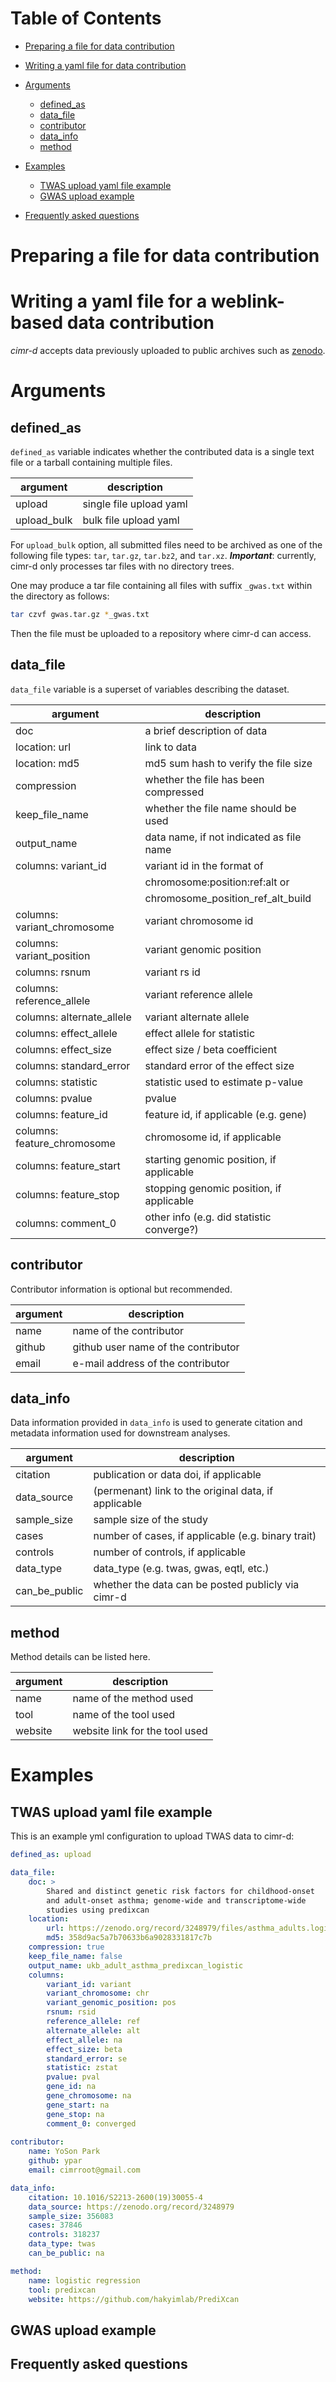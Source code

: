 
# Table of Contents

- [Preparing a file for data contribution](#preparing-a-file-for-data-contribution)

- [Writing a yaml file for data contribution](#writing-a-yaml-file-for-data-contribution)

- [Arguments](#arguments)
  - [defined_as](#defined_as)
  - [data_file](#data_file)
  - [contributor](#contributor)
  - [data_info](#data_info)
  - [method](#method)

- [Examples](#examples)
  - [TWAS upload yaml file example](#twas-upload-yaml-file-example)
  - [GWAS upload example](#gwas-upload-example)

- [Frequently asked questions](#frequently-asked-questions)



# Preparing a file for data contribution




# Writing a yaml file for a weblink-based data contribution

_cimr-d_ accepts data previously uploaded to public archives such as 
[zenodo](https://zenodo.org/).




# Arguments

## defined_as

`defined_as` variable indicates whether the contributed data is a
single text file or a tarball containing multiple files.


| argument    | description             |
|-------------|-------------------------|
| upload      | single file upload yaml |
| upload_bulk | bulk file upload yaml   |

For `upload_bulk` option, all submitted files need to be archived as 
one of the following file types: `tar`, `tar.gz`, `tar.bz2`, and `tar.xz`.
***Important***: currently, cimr-d only processes tar files with no 
directory trees. 

One may produce a tar file containing all files with suffix `_gwas.txt` within 
the directory as follows:

```bash
tar czvf gwas.tar.gz *_gwas.txt
```

Then the file must be uploaded to a repository where cimr-d can access.



## data_file

`data_file` variable is a superset of variables describing the dataset. 


| argument                    | description                              |
|-----------------------------|------------------------------------------|
| doc                         | a brief description of data              | 
| location: url               | link to data                             |
| location: md5               | md5 sum hash to verify the file size     |
| compression                 | whether the file has been compressed     |
| keep_file_name              | whether the file name should be used     |
| output_name                 | data name, if not indicated as file name |
| columns: variant_id         | variant id in the format of              |
|                             | chromosome:position:ref:alt or           |
|                             | chromosome_position_ref_alt_build        |
| columns: variant_chromosome | variant chromosome id                    |
| columns: variant_position   | variant genomic position                 |
| columns: rsnum              | variant rs id                            |
| columns: reference_allele   | variant reference allele                 |
| columns: alternate_allele   | variant alternate allele                 |
| columns: effect_allele      | effect allele for statistic              |
| columns: effect_size        | effect size / beta coefficient           |
| columns: standard_error     | standard error of the effect size        |
| columns: statistic          | statistic used to estimate p-value       |
| columns: pvalue             | pvalue                                   |
| columns: feature_id         | feature id, if applicable (e.g. gene)    |
| columns: feature_chromosome | chromosome id, if applicable             |
| columns: feature_start      | starting genomic position, if applicable |
| columns: feature_stop       | stopping genomic position, if applicable |
| columns: comment_0          | other info (e.g. did statistic converge?)|




## contributor

Contributor information is optional but recommended.


| argument    | description                         |
|-------------|-------------------------------------|
| name        | name of the contributor             |
| github      | github user name of the contributor |
| email       | e-mail address of the contributor   |



## data_info 

Data information provided in `data_info` is used to generate citation 
and metadata information used for downstream analyses.


| argument      | description                                          |
|---------------|------------------------------------------------------|
| citation      | publication or data doi, if applicable               |
| data_source   | (permenant) link to the original data, if applicable |
| sample_size   | sample size of the study                             |
| cases         | number of cases, if applicable (e.g. binary trait)   |
| controls      | number of controls, if applicable                    |
| data_type     | data_type (e.g. twas, gwas, eqtl, etc.)              |
| can_be_public | whether the data can be posted publicly via cimr-d   |



## method 

Method details can be listed here.

| argument  | description                    |
|-----------|--------------------------------|
| name      | name of the method used        |
| tool      | name of the tool used          |
| website   | website link for the tool used |



# Examples


## TWAS upload yaml file example
This is an example yml configuration to upload TWAS data to cimr-d:


```yaml
defined_as: upload

data_file:
    doc: >
        Shared and distinct genetic risk factors for childhood-onset 
        and adult-onset asthma; genome-wide and transcriptome-wide 
        studies using predixcan
    location:
        url: https://zenodo.org/record/3248979/files/asthma_adults.logistic.assoc.tsv.gz
        md5: 358d9ac5a7b70633b6a9028331817c7b
    compression: true
    keep_file_name: false
    output_name: ukb_adult_asthma_predixcan_logistic
    columns:
        variant_id: variant
        variant_chromosome: chr
        variant_genomic_position: pos
        rsnum: rsid
        reference_allele: ref
        alternate_allele: alt
        effect_allele: na
        effect_size: beta
        standard_error: se
        statistic: zstat
        pvalue: pval
        gene_id: na
        gene_chromosome: na
        gene_start: na
        gene_stop: na
        comment_0: converged
        
contributor:
    name: YoSon Park
    github: ypar
    email: cimrroot@gmail.com

data_info:
    citation: 10.1016/S2213-2600(19)30055-4
    data_source: https://zenodo.org/record/3248979
    sample_size: 356083
    cases: 37846
    controls: 318237
    data_type: twas
    can_be_public: na

method:
    name: logistic regression
    tool: predixcan
    website: https://github.com/hakyimlab/PrediXcan 
```



## GWAS upload example





## Frequently asked questions

